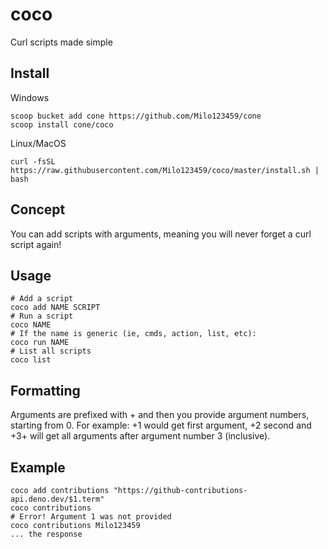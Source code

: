 # coco
Curl scripts made simple

## Install

Windows

```
scoop bucket add cone https://github.com/Milo123459/cone
scoop install cone/coco
```

Linux/MacOS

```
curl -fsSL https://raw.githubusercontent.com/Milo123459/coco/master/install.sh | bash
```

## Concept

You can add scripts with arguments, meaning you will never forget a curl script again!

## Usage

```
# Add a script
coco add NAME SCRIPT
# Run a script
coco NAME
# If the name is generic (ie, cmds, action, list, etc):
coco run NAME
# List all scripts
coco list
```

## Formatting

Arguments are prefixed with + and then you provide argument numbers, starting from 0. For example:
+1 would get first argument, +2 second and +3+ will get all arguments after argument number 3 (inclusive).

## Example

```
coco add contributions "https://github-contributions-api.deno.dev/$1.term"
coco contributions
# Error! Argument 1 was not provided
coco contributions Milo123459
... the response
```